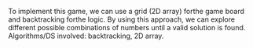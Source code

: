 To implement this game, we can use a grid (2D array) forthe game board and backtracking forthe logic. 
By using this approach, we can explore different possible combinations of numbers until a valid solution is found.
Algorithms/DS involved: backtracking, 2D array.
